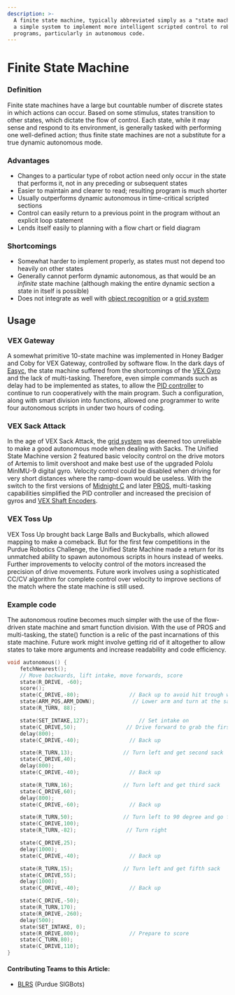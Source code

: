 ```yaml
---
description: >-
  A finite state machine, typically abbreviated simply as a "state machine", is
  a simple system to implement more intelligent scripted control to robot
  programs, particularly in autonomous code.
---
```


# Finite State Machine

### Definition

Finite state machines have a large but countable number of discrete states in which actions can occur. Based on some stimulus, states transition to other states, which dictate the flow of control. Each state, while it may sense and respond to its environment, is generally tasked with performing one well-defined action; thus finite state machines are not a substitute for a true dynamic autonomous mode.

### Advantages

* Changes to a particular type of robot action need only occur in the state that performs it, not in any preceding or subsequent states
* Easier to maintain and clearer to read; resulting program is much shorter
* Usually outperforms dynamic autonomous in time-critical scripted sections
* Control can easily return to a previous point in the program without an explicit loop statement
* Lends itself easily to planning with a flow chart or field diagram

### Shortcomings

* Somewhat harder to implement properly, as states must not depend too heavily on other states
* Generally cannot perform dynamic autonomous, as that would be an _infinite_ state machine (although making the entire dynamic section a state in itself is possible)
* Does not integrate as well with [object recognition](../object-recognition/) or a [grid system](../control-algorithms/grid-system.md)

## Usage

### VEX Gateway

A somewhat primitive 10-state machine was implemented in Honey Badger and Coby for VEX Gateway, controlled by software flow. In the dark days of [Easyc](../vex-programming-software/easyc.md), the state machine suffered from the shortcomings of the [VEX Gyro](../../vex-electronics/vex-sensors/3-pin-adi-sensors/gyroscope.md) and the lack of multi-tasking. Therefore, even simple commands such as delay had to be implemented as states, to allow the [PID controller](../control-algorithms/pid-controller.md) to continue to run cooperatively with the main program. Such a configuration, along with smart division into functions, allowed one programmer to write four autonomous scripts in under two hours of coding.

### VEX Sack Attack

In the age of VEX Sack Attack, the [grid system](../control-algorithms/grid-system.md) was deemed too unreliable to make a good autonomous mode when dealing with Sacks. The Unified State Machine version 2 featured basic velocity control on the drive motors of Artemis to limit overshoot and make best use of the upgraded Pololu MinIMU-9 digital gyro. Velocity control could be disabled when driving for very short distances where the ramp-down would be useless. With the switch to the first versions of [Midnight C](../vex-programming-software/midnight-c.md) and later [PROS](../vex-programming-software/pros/), multi-tasking capabilities simplified the PID controller and increased the precision of gyros and [VEX Shaft Encoders](../../vex-electronics/vex-sensors/3-pin-adi-sensors/encoder.md).

### VEX Toss Up

VEX Toss Up brought back Large Balls and Buckyballs, which allowed mapping to make a comeback. But for the first few competitions in the Purdue Robotics Challenge, the Unified State Machine made a return for its unmatched ability to spawn autonomous scripts in hours instead of weeks. Further improvements to velocity control of the motors increased the precision of drive movements. Future work involves using a sophisticated CC/CV algorithm for complete control over velocity to improve sections of the match where the state machine is still used.

### Example code

The autonomous routine becomes much simpler with the use of the flow-driven state machine and smart function division. With the use of PROS and multi-tasking, the state() function is a relic of the past incarnations of this state machine. Future work might involve getting rid of it altogether to allow states to take more arguments and increase readability and code efficiency.

```c
void autonomous() {
    fetchNearest();
    // Move backwards, lift intake, move forwards, score
    state(R_DRIVE, -60);
    score();
    state(C_DRIVE,-80);                // Back up to avoid hit trough when lowering arm
    state(ARM_POS,ARM_DOWN);            // Lower arm and turn at the same time
    state(R_TURN, 88);

    state(SET_INTAKE,127);                // Set intake on
    state(C_DRIVE,50);                // Drive forward to grab the first sack
    delay(800);
    state(C_DRIVE,-40);                // Back up

    state(R_TURN,13);                // Turn left and get second sack
    state(C_DRIVE,40);
    delay(800);
    state(C_DRIVE,-40);                // Back up

    state(R_TURN,16);                // Turn left and get third sack
    state(C_DRIVE,60);
    delay(800);
    state(C_DRIVE,-60);                // Back up

    state(R_TURN,50);                // Turn left to 90 degree and go forward
    state(C_DRIVE,100);
    state(R_TURN,-82);                // Turn right

    state(C_DRIVE,25);
    delay(1000);
    state(C_DRIVE,-40);                // Back up

    state(R_TURN,15);                // Turn left and get fifth sack
    state(C_DRIVE,55);
    delay(1000);
    state(C_DRIVE,-40);                // Back up

    state(C_DRIVE,-50);
    state(R_TURN,170);
    state(R_DRIVE,-260);
    delay(500);
    state(SET_INTAKE, 0);
    state(R_DRIVE,800);                // Prepare to score
    state(C_TURN,80);
    state(C_DRIVE,110);
}
```

#### Contributing Teams to this Article:

* [BLRS](https://purduesigbots.com) (Purdue SIGBots)

